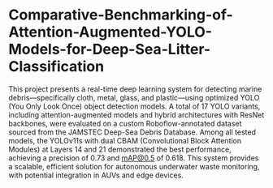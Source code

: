 # Comparative-Benchmarking-of-Attention-Augmented-YOLO-Models-for-Deep-Sea-Litter-Classification
This project presents a real-time deep learning system for detecting marine debris—specifically cloth, metal, glass, and plastic—using optimized YOLO (You Only Look Once) object detection models. A total of 17 YOLO variants, including attention-augmented models and hybrid architectures with ResNet backbones, were evaluated on a custom Roboflow-annotated dataset sourced from the JAMSTEC Deep-Sea Debris Database. Among all tested models, the YOLOv11s with dual CBAM (Convolutional Block Attention Modules) at Layers 14 and 21 demonstrated the best performance, achieving a precision of 0.73 and mAP@0.5 of 0.618. This system provides a scalable, efficient solution for autonomous underwater waste monitoring, with potential integration in AUVs and edge devices.
